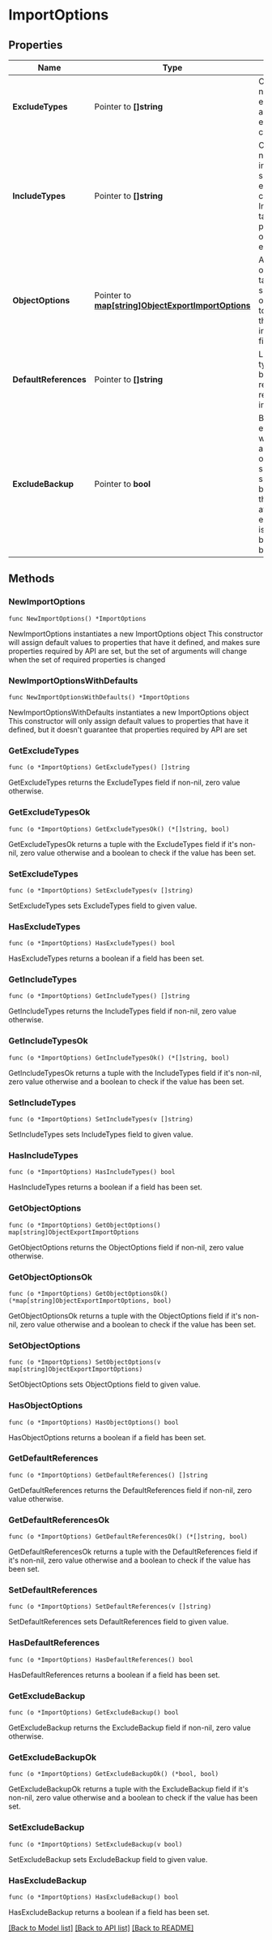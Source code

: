 # ImportOptions

## Properties

Name | Type | Description | Notes
------------ | ------------- | ------------- | -------------
**ExcludeTypes** | Pointer to **[]string** | Object type names to be excluded from an sp-config export command. | [optional] 
**IncludeTypes** | Pointer to **[]string** | Object type names to be included in an sp-config export command. IncludeTypes takes precedence over excludeTypes. | [optional] 
**ObjectOptions** | Pointer to [**map[string]ObjectExportImportOptions**](ObjectExportImportOptions.md) | Additional options targeting specific objects related to each item in the includeTypes field | [optional] 
**DefaultReferences** | Pointer to **[]string** | List of object types that can be used to resolve references on import. | [optional] 
**ExcludeBackup** | Pointer to **bool** | By default, every import will first export all existing objects supported by sp-config as a backup before the import is attempted. If excludeBackup is true, the backup will not be performed. | [optional] [default to false]

## Methods

### NewImportOptions

`func NewImportOptions() *ImportOptions`

NewImportOptions instantiates a new ImportOptions object
This constructor will assign default values to properties that have it defined,
and makes sure properties required by API are set, but the set of arguments
will change when the set of required properties is changed

### NewImportOptionsWithDefaults

`func NewImportOptionsWithDefaults() *ImportOptions`

NewImportOptionsWithDefaults instantiates a new ImportOptions object
This constructor will only assign default values to properties that have it defined,
but it doesn't guarantee that properties required by API are set

### GetExcludeTypes

`func (o *ImportOptions) GetExcludeTypes() []string`

GetExcludeTypes returns the ExcludeTypes field if non-nil, zero value otherwise.

### GetExcludeTypesOk

`func (o *ImportOptions) GetExcludeTypesOk() (*[]string, bool)`

GetExcludeTypesOk returns a tuple with the ExcludeTypes field if it's non-nil, zero value otherwise
and a boolean to check if the value has been set.

### SetExcludeTypes

`func (o *ImportOptions) SetExcludeTypes(v []string)`

SetExcludeTypes sets ExcludeTypes field to given value.

### HasExcludeTypes

`func (o *ImportOptions) HasExcludeTypes() bool`

HasExcludeTypes returns a boolean if a field has been set.

### GetIncludeTypes

`func (o *ImportOptions) GetIncludeTypes() []string`

GetIncludeTypes returns the IncludeTypes field if non-nil, zero value otherwise.

### GetIncludeTypesOk

`func (o *ImportOptions) GetIncludeTypesOk() (*[]string, bool)`

GetIncludeTypesOk returns a tuple with the IncludeTypes field if it's non-nil, zero value otherwise
and a boolean to check if the value has been set.

### SetIncludeTypes

`func (o *ImportOptions) SetIncludeTypes(v []string)`

SetIncludeTypes sets IncludeTypes field to given value.

### HasIncludeTypes

`func (o *ImportOptions) HasIncludeTypes() bool`

HasIncludeTypes returns a boolean if a field has been set.

### GetObjectOptions

`func (o *ImportOptions) GetObjectOptions() map[string]ObjectExportImportOptions`

GetObjectOptions returns the ObjectOptions field if non-nil, zero value otherwise.

### GetObjectOptionsOk

`func (o *ImportOptions) GetObjectOptionsOk() (*map[string]ObjectExportImportOptions, bool)`

GetObjectOptionsOk returns a tuple with the ObjectOptions field if it's non-nil, zero value otherwise
and a boolean to check if the value has been set.

### SetObjectOptions

`func (o *ImportOptions) SetObjectOptions(v map[string]ObjectExportImportOptions)`

SetObjectOptions sets ObjectOptions field to given value.

### HasObjectOptions

`func (o *ImportOptions) HasObjectOptions() bool`

HasObjectOptions returns a boolean if a field has been set.

### GetDefaultReferences

`func (o *ImportOptions) GetDefaultReferences() []string`

GetDefaultReferences returns the DefaultReferences field if non-nil, zero value otherwise.

### GetDefaultReferencesOk

`func (o *ImportOptions) GetDefaultReferencesOk() (*[]string, bool)`

GetDefaultReferencesOk returns a tuple with the DefaultReferences field if it's non-nil, zero value otherwise
and a boolean to check if the value has been set.

### SetDefaultReferences

`func (o *ImportOptions) SetDefaultReferences(v []string)`

SetDefaultReferences sets DefaultReferences field to given value.

### HasDefaultReferences

`func (o *ImportOptions) HasDefaultReferences() bool`

HasDefaultReferences returns a boolean if a field has been set.

### GetExcludeBackup

`func (o *ImportOptions) GetExcludeBackup() bool`

GetExcludeBackup returns the ExcludeBackup field if non-nil, zero value otherwise.

### GetExcludeBackupOk

`func (o *ImportOptions) GetExcludeBackupOk() (*bool, bool)`

GetExcludeBackupOk returns a tuple with the ExcludeBackup field if it's non-nil, zero value otherwise
and a boolean to check if the value has been set.

### SetExcludeBackup

`func (o *ImportOptions) SetExcludeBackup(v bool)`

SetExcludeBackup sets ExcludeBackup field to given value.

### HasExcludeBackup

`func (o *ImportOptions) HasExcludeBackup() bool`

HasExcludeBackup returns a boolean if a field has been set.


[[Back to Model list]](../README.md#documentation-for-models) [[Back to API list]](../README.md#documentation-for-api-endpoints) [[Back to README]](../README.md)


